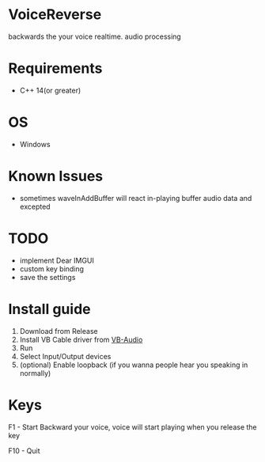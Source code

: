 # VoiceReverse

backwards the your voice realtime. audio processing

# Requirements

* C++ 14(or greater)

# OS

* Windows

# Known Issues

* sometimes waveInAddBuffer will react in-playing buffer audio data and excepted

# TODO

* implement Dear IMGUI
* custom key binding
* save the settings

# Install guide

1. Download from Release
2. Install VB Cable driver from [VB-Audio](https://vb-audio.com/Cable/)
3. Run
4. Select Input/Output devices
5. (optional) Enable loopback (if you wanna people hear you speaking in normally)

# Keys
F1 - Start Backward your voice, voice will start playing when you release the key

F10 - Quit

